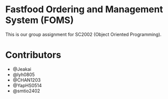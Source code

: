 # Fastfood Ordering and Management System (FOMS)
This is our group assignment for SC2002 (Object Oriented Programming).

# Contributors
- @Jeakai
- @lyh0805
- @CHAN1203
- @YapHS0514
- @smtio2402
